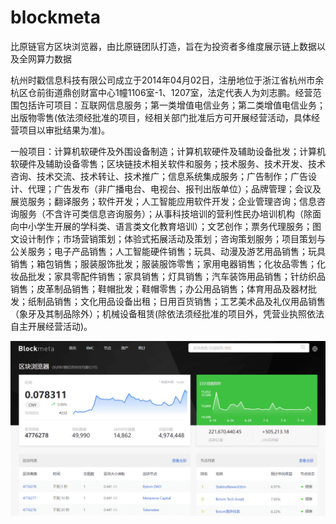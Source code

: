 # blockmeta

比原链官方区块浏览器，由比原链团队打造，旨在为投资者多维度展示链上数据以及全网算力数据

杭州时戳信息科技有限公司成立于2014年04月02日，注册地位于浙江省杭州市余杭区仓前街道鼎创财富中心1幢1106室-1、1207室，法定代表人为刘志鹏。经营范围包括许可项目：互联网信息服务；第一类增值电信业务；第二类增值电信业务；出版物零售(依法须经批准的项目，经相关部门批准后方可开展经营活动，具体经营项目以审批结果为准)。

一般项目：计算机软硬件及外围设备制造；计算机软硬件及辅助设备批发；计算机软硬件及辅助设备零售；区块链技术相关软件和服务；技术服务、技术开发、技术咨询、技术交流、技术转让、技术推广；信息系统集成服务；广告制作；广告设计、代理；广告发布（非广播电台、电视台、报刊出版单位）；品牌管理；会议及展览服务；翻译服务；软件开发；人工智能应用软件开发；企业管理咨询；信息咨询服务（不含许可类信息咨询服务）；从事科技培训的营利性民办培训机构（除面向中小学生开展的学科类、语言类文化教育培训）；文艺创作；票务代理服务；图文设计制作；市场营销策划；体验式拓展活动及策划；咨询策划服务；项目策划与公关服务；电子产品销售；人工智能硬件销售；玩具、动漫及游艺用品销售；玩具销售；箱包销售；服装服饰批发；服装服饰零售；家用电器销售；化妆品零售；化妆品批发；家具零配件销售；家具销售；灯具销售；汽车装饰用品销售；针纺织品销售；皮革制品销售；鞋帽批发；鞋帽零售；办公用品销售；体育用品及器材批发；纸制品销售；文化用品设备出租；日用百货销售；工艺美术品及礼仪用品销售（象牙及其制品除外）；机械设备租赁(除依法须经批准的项目外，凭营业执照依法自主开展经营活动)。

![777](777.png)
